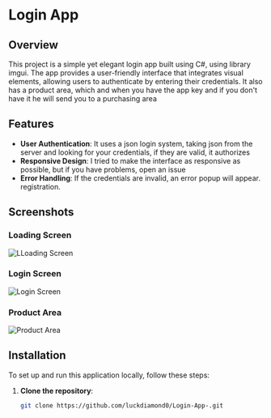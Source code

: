 # Login App

## Overview

This project is a simple yet elegant login app built using C#, using library imgui. The app provides a user-friendly interface that integrates visual elements, allowing users to authenticate by entering their credentials. It also has a product area, which and when you have the app key 
and if you don't have it he will send you to a purchasing area

## Features

- **User Authentication**: It uses a json login system, taking json from the server and looking for your credentials, if they are valid, it authorizes
- **Responsive Design**: I tried to make the interface as responsive as possible, but if you have problems, open an issue
- **Error Handling**: If the credentials are invalid, an error popup will appear. registration.
## Screenshots

### Loading Screen

![LLoading Screen](https://i.ibb.co/nnqP4zd/loadingimglogin.png)

### Login Screen
![Login Screen](https://i.ibb.co/XpjTkQJ/loginmain.png)

### Product Area
![Product Area](https://i.ibb.co/pvHr6YW/sub.png)

## Installation

To set up and run this application locally, follow these steps:

1. **Clone the repository**:
   ```bash
   git clone https://github.com/luckdiamond0/Login-App-.git
   
